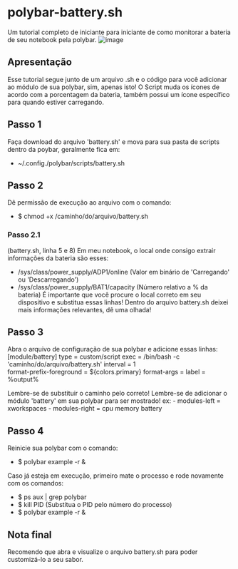# polybar-battery.sh
Um tutorial completo de iniciante para iniciante de como monitorar a bateria de seu notebook pela polybar.
![image](https://user-images.githubusercontent.com/117837570/229532231-855892cc-ee18-443e-a229-9e199914cd0d.png)

## Apresentação
Esse tutorial segue junto de um arquivo .sh e o código para você adicionar ao módulo de sua polybar, sim, apenas isto! O Script muda os ícones de acordo com a porcentagem da bateria, também possui um ícone específico para quando estiver carregando.

## Passo 1
Faça download do arquivo 'battery.sh' e mova para sua pasta de scripts dentro da poybar, geralmente fica em:
  - ~/.config./polybar/scripts/battery.sh

## Passo 2
Dê permissão de execução ao arquivo com o comando:
  - $ chmod +x /caminho/do/arquivo/battery.sh

  ### Passo 2.1
  (battery.sh, linha 5 e 8)
  Em meu notebook, o local onde consigo extrair informações da bateria são esses:
  - /sys/class/power_supply/ADP1/online (Valor em binário de 'Carregando' ou 'Descarregando')
  - /sys/class/power_supply/BAT1/capacity (Número relativo a % da bateria)
  É importante que você procure o local correto em seu dispositivo e substitua essas linhas!
  Dentro do arquivo battery.sh deixei mais informações relevantes, dê uma olhada!

## Passo 3
Abra o arquivo de configuração de sua polybar e adicione essas linhas:
  [module/battery]
  type = custom/script
  exec = /bin/bash -c 'caminho/do/arquivo/battery.sh'
  interval = 1    
  format-prefix-foreground = ${colors.primary}
  format-args = <label>
  label = %output%

Lembre-se de substituir o caminho pelo correto!
Lembre-se de adicionar o módulo 'battery' em sua polybar para ser mostrado!
  ex:
    - modules-left = xworkspaces
    - modules-right = cpu memory battery
    
## Passo 4
Reinicie sua polybar com o comando:
  - $ polybar example -r &

Caso já esteja em execução, primeiro mate o processo e rode novamente com os comandos:
  - $ ps aux | grep polybar
  - $ kill PID (Substitua o PID pelo número do processo)
  - $ polybar example -r &
  
## Nota final
Recomendo que abra e visualize o arquivo battery.sh para poder customizá-lo a seu sabor.
